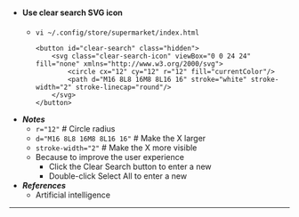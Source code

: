 - #### Use clear search SVG icon
    - `vi ~/.config/store/supermarket/index.html`
      ```
      <button id="clear-search" class="hidden">
          <svg class="clear-search-icon" viewBox="0 0 24 24" fill="none" xmlns="http://www.w3.org/2000/svg">
              <circle cx="12" cy="12" r="12" fill="currentColor"/>
              <path d="M16 8L8 16M8 8L16 16" stroke="white" stroke-width="2" stroke-linecap="round"/>
          </svg>
      </button>
      ```
- ***Notes***
    - `r="12"` # Circle radius
    - `d="M16 8L8 16M8 8L16 16"` # Make the X larger
    - `stroke-width="2"` # Make the X more visible
    - Because to improve the user experience
        - Click the Clear Search button to enter a new
        - Double-click Select All to enter a new
- ***References***
    - Artificial intelligence
- ---
